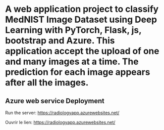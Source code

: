 # A web application project to classify MedNIST Image Dataset using Deep Learning with PyTorch, Flask,  js, bootstrap and Azure. This application accept the upload of one and many images at a time. The prediction for each image appears after all the images.


## Azure web service Deployment

Run the server:
https://radiologyapp.azurewebsites.net/

Ouvrir le lien:
https://radiologyapp.azurewebsites.net/

